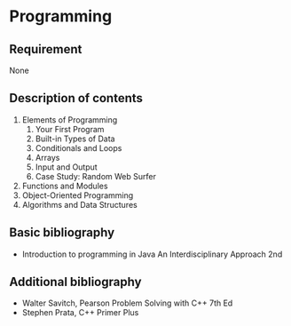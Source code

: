 # Programming

## Requirement

None

## Description of contents

1. Elements of Programming
    1. Your First Program
    2. Built-in Types of Data
    3. Conditionals and Loops
    4. Arrays
    5. Input and Output
    6. Case Study: Random Web Surfer
2. Functions and Modules
3. Object-Oriented Programming
4. Algorithms and Data Structures

## Basic bibliography

- Introduction to programming in Java An Interdisciplinary Approach 2nd

## Additional bibliography

- Walter Savitch, Pearson Problem Solving with C++ 7th Ed
- Stephen Prata, C++ Primer Plus
